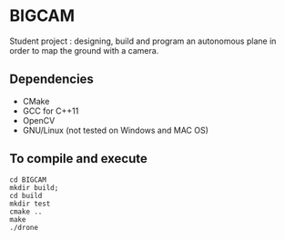 # BIGCAM
Student project : designing, build and program an autonomous plane in order to map the ground with a camera.

## Dependencies
+    CMake
+    GCC for C++11
+    OpenCV
+    GNU/Linux (not tested on Windows and MAC OS)

## To compile and execute
    cd BIGCAM
    mkdir build;
    cd build
    mkdir test
    cmake ..
    make
    ./drone
